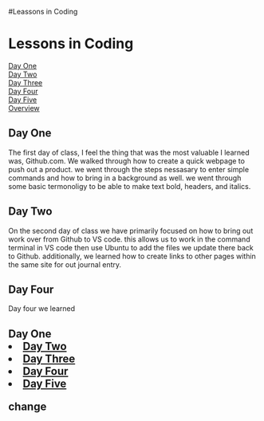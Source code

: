 #Leassons in Coding

<h1 id="top"> Lessons in Coding</h1>
<a href="#Day_one">Day One</a><br />
<a href="#Day_two">Day Two</a><br />
<a href="#Day_three">Day Three</a><br />
<a href="#Day_four">Day Four</a><br />
<a href="#Day_five">Day Five</a><br />
<a href="#overview">Overview</a><br />
<h2 id="Day_one"> Day One</h2>
<p>The first day of class, I feel the thing that was the most valuable I learned was, Github.com. We walked through how to create a quick webpage to push out a product. we went through the steps nessasary to enter simple commands and how to bring in a background as well. we went through some basic termonoligy to be able to make text bold, headers, and italics.
<h2 id="Day_two"> Day Two</h2>
<p>On the second day of class we have primarily focused on how to bring out work over from Github to VS code. this allows us to work in the command terminal in VS code then use Ubuntu to add the files we update there back to Github. additionally, we learned how to create links to other pages within the same site for out journal entry.
<h2 id="Day_three> Day Three</h2>
<p>Day three we learned
<h2 id="Day_four> Day Four</h2>
<p>Day four we learned
<h2 id="Day_five> Day Five</h2>
<p>Day five we learned

<p>
    <ul>
        <li><a href="Day_one">Day One</a></li>
        <li><a href="Day_two">Day Two</a></li>
        <li><a href="Day_three">Day Three</a></li>
        <li><a href="Day_four">Day Four</a></li>
        <li><a href="Day_five">Day Five</a></li>
    </ul>
</P>
<p>change</p>
